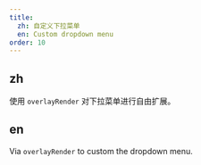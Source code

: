 ```yaml
---
title:
  zh: 自定义下拉菜单
  en: Custom dropdown menu
order: 10
---
```

## zh

使用 `overlayRender` 对下拉菜单进行自由扩展。

## en

Via `overlayRender` to custom the dropdown menu.
